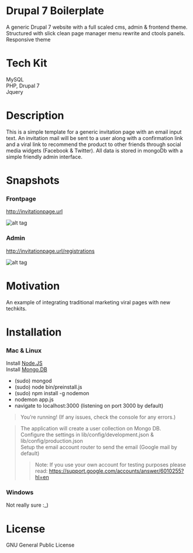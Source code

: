 # Drupal 7 Boilerplate 
A generic Drupal 7 website with a full scaled cms, admin & frontend theme.
Structured with slick clean page manager menu rewrite and ctools panels.
Responsive theme

# Tech Kit
MySQL <br />
PHP, Drupal 7<br />
Jquery <br />

# Description
This is a simple template for a generic invitation page with an email input text. 
An invitation mail will be sent to a user along with a confirmation link and a viral link to recommend the
product to other friends through social media widgets (Facebook & Twitter).
All data is stored in mongoDb with a simple friendly admin interface.


# Snapshots

### Frontpage

http://invitationpage.url

![alt tag](https://raw.github.com/daniel-costa-hk/invitationpage/master/public/images/snapshots/invitepage_frontpage.png)


### Admin

http://invitationpage.url/registrations

![alt tag](https://raw.github.com/daniel-costa-hk/invitationpage/master/public/images/snapshots/invitepage_admin.png)


# Motivation
An example of integrating traditional marketing viral pages with new techkits.

# Installation

### Mac & Linux

Install [Node.JS](https://nodejs.org/) <br />
Install [Mongo.DB](https://www.mongodb.org/)
* (sudo) mongod 
* (sudo) node bin/preinstall.js
* (sudo) npm install -g nodemon
* nodemon app.js
* navigate to localhost:3000  (listening on port 3000 by default)

> You’re running! (If any issues, check the console for any errors.)

> The application will create a user collection on Mongo DB. <br />
> Configure the settings in lib/config/development.json & lib/config/production.json <br />
> Setup the email account router to send the email (Google mail by default) <br />
>> Note: If you use your own account for testing purposes please read:
>> https://support.google.com/accounts/answer/6010255?hl=en

### Windows
Not really sure :_)

# License

GNU General Public License


